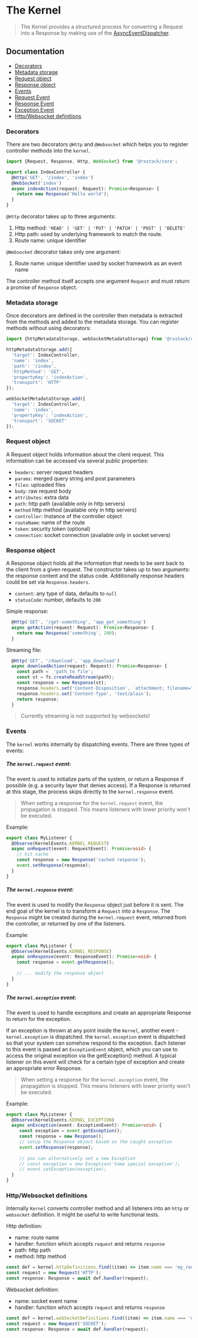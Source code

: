 # The Kernel

> The Kernel provides a structured process for converting a Request into a Response by making use of 
the [AsyncEventDispatcher](../../async-event-dispatcher/README.md).

## Documentation

* [Decorators](#decorators)
* [Metadata storage](#metadata-storage)
* [Request object](#request-object)
* [Response object](#response-object)
* [Events](#events)
* [Request Event](#kernel-request)
* [Response Event](#kernel-response)
* [Exception Event](#kernel-exception)
* [Http/Websocket definitions](#definitions)

### <a name="decorators"></a>  Decorators
There are two decorators `@Http` and `@Websocket` which helps you to register controller methods into the `kernel`.

```typescript
import {Request, Response, Http, WebSocket} from '@rxstack/core';

export class IndexController {
  @Http('GET', '/index', 'index')
  @WebSocket('index')
  async indexAction(request: Request): Promise<Response> {
    return new Response('Hello world');
  }
}
```

`@Http` decorator takes up to three arguments:
1. Http method: `'HEAD' | 'GET' | 'PUT' | 'PATCH' | 'POST' | 'DELETE'`
2. Http path:  used by underlying framework to match the route.
3. Route name: unique identifier


`@Websocket` decorator takes only one argument:
1. Route name: unique identifier used by socket framework as an event name

The controller method itself accepts one argument `Request` and must return a promise of `Response` object.

 ### <a name="metadata-storage"></a>  Metadata storage
Once decorators are defined in the controller then metadata is extracted from the methods and added to the metadata storage.
You can register methods without using decorators:

```typescript
import {httpMetadataStorage, webSocketMetadataStorage} from '@rxstack/core';

httpMetadataStorage.add({
  'target': IndexController,
  'name': 'index',
  'path': '/index',
  'httpMethod': 'GET',
  'propertyKey': 'indexAction',
  'transport': 'HTTP'
});

webSocketMetadataStorage.add({
  'target': IndexController,
  'name': 'index',
  'propertyKey': 'indexAction',
  'transport': 'SOCKET'
});
```
 ### <a name="request-object"></a>  Request object
A Request object holds information about the client request. This information can be accessed via several public properties:

- `headers`: server request headers
- `params`: merged query string and post parameters
- `files`: uploaded files
- `body`: raw request body
- `attributes`: extra data
- `path`: http path (available only in http servers)
- `method` http method (available only in http servers)
- `controller`: Instance of the controller object
- `routeName`: name of the route
- `token`: security token (optional)
- `connection`: socket connection (available only in socket servers)

 ### <a name="response-object"></a>  Response object
 A Response object holds all the information that needs to be sent back to the client from a given request. 
 The constructor takes up to two arguments: the response content and the status code.
 Additionally response headers could be set via `Response.headers`.
 
 - `content`: any type of data, defaults to `null`
 - `statusCode`: number, defaults to `200`
 
Simple response:
 ```typescript
   @Http('GET', '/get-something', 'app_get_something')
   async getAction(request: Request): Promise<Response> {
     return new Response('something', 200);
   }
```

Streaming file:
 
```typescript
  @Http('GET', '/download', 'app_download')
  async downloadAction(request: Request): Promise<Response> {
    const path =  'path_to_file';
    const st = fs.createReadStream(path);
    const response = new Response(st);
    response.headers.set('Content-Disposition', `attachment; filename="my_file.txt"`);
    response.headers.set('Content-Type', 'text/plain');
    return response;
  }
```

> Currently streaming is not supported by websockets!
 
### <a name="events"></a>  Events
The `kernel` works internally by dispatching events. 
There are three types of events:

##### <a name="kernel-request"></a> The `kernel.request` event: 
The event is used to initialize parts of the system, 
or return a Response if possible (e.g. a security layer that denies access).
If a Response is returned at this stage, the process skips directly to the `kernel.response` event.

> When setting a response for the `kernel.request` event, the propagation is stopped. 
This means listeners with lower priority won't be executed.

Example:

```typescript
export class MyListener {
  @Observe(KernelEvents.KERNEL_REQUEST)
  async onRequest(event: RequestEvent): Promise<void> {
    // hit cache
    const response = new Response('cached response');
    event.setResponse(response);
  }
}
```

##### <a name="kernel-response"></a> The `kernel.response` event: 
The event is used to modify the `Response` object just before it is sent. The end goal of the kernel is to transform
 a `Request` into a `Response`.
The `Response` might be created during the `kernel.request` event, returned from the controller, or returned by one of the listeners.

Example:

```typescript
export class MyListener {
  @Observe(KernelEvents.KERNEL_RESPONSE)
  async onResponse(event: ResponseEvent): Promise<void> {
    const response = event.getResponse();
    
    // ... modify the response object
  }
}
```

##### <a name="kernel-exception"></a> The `kernel.exception` event: 
The event is used to handle exceptions and create an appropriate Response to return for the exception.

If an exception is thrown at any point inside the `Kernel`, another event - `kernel.exception` is dispatched. 
the `kernel.exception` event is dispatched so that your system can somehow respond to the exception.
Each listener to this event is passed an `ExceptionEvent` object, which you can use to access the original exception via 
the getException() method. A typical listener on this event will check for a certain type of exception 
and create an appropriate error Response.

> When setting a response for the `kernel.exception` event, the propagation is stopped. 
This means listeners with lower priority won't be executed.

Example:

```typescript
export class MyListener {
  @Observe(KernelEvents.KERNEL_EXCEPTION)
  async onException(event: ExceptionEvent): Promise<void> {
     const exception = event.getException();
     const response = new Response();
     // setup the Response object based on the caught exception
     event.setResponse(response);
 
     // you can alternatively set a new Exception
     // const exception = new Exception('Some special exception');
     // event.setException(exception);
  }
}
```

### <a name="definitions"></a> Http/Websocket definitions
Internally `Kernel` converts controller method and all listeners into an `http` or `websocket` definition.
It might be useful to write functional tests.

Http definition:

- name: route name
- handler: function which accepts `request` and returns `response`
- path: http path
- method: http method

```typescript
const def = kernel.httpDefinitions.find((item) => item.name === 'my_route_name');
const request = new Request('HTTP');
const response: Response = await def.handler(request);
```

Websocket definition:

- name: socket event name
- handler: function which accepts `request` and returns `response`

```typescript
const def = kernel.webSocketDefinitions.find((item) => item.name === 'my_event');
const request = new Request('SOCKET');
const response: Response = await def.handler(request);
```







